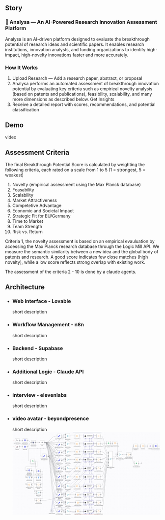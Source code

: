 ## Story 

### 🚀 Analysa — An AI-Powered Research Innovation Assessment Platform
Analysa is an AI-driven platform designed to evaluate the breakthrough potential of research ideas and scientific papers. It enables research institutions, innovation analysts, and funding organizations to identify high-impact, high-novelty innovations faster and more accurately.


### How It Works
1. Upload Research — Add a research paper, abstract, or proposal
2. Analysa performs an automated assessment of breakthrough innovation potential by evaluating key criteria such as empirical novelty analysis (based on patents and publications), feasibility, scalability, and many more dimensions as described below.
Get Insights
3. Receive a detailed report with scores, recommendations, and potential classification


## Demo

 video


## Assessment Criteria

The final Breakthrough Potential Score is calculated by weighting the following criteria, each rated on a scale from 1 to 5 (1 = strongest, 5 = weakest)

1. Novelty (empirical assessment using the Max Planck database)
2. Feasability
3. Scalability
4. Market Attractiveness
5. Competetive Advantage
6. Economic and Societal Impact
7. Strategic Fit for EU/Germany 
8. Time to Market
9. Team Strength
10. Risk vs. Return


Criteria 1, the novelty assessment is based on an empirical evauluation by accessing the Max Planck research database through the Logic Mill API. We measure the semantic similarity between a new idea and the global body of patents and research. A good score indicates few close matches (high novelty), while a low score reflects strong overlap with existing work.

The assessment of the criteria 2 - 10 is done by a claude agents.


## Architecture

- ### Web interface - Lovable
  short description

- ### Workflow Management - n8n
  short description
- ### Backend - Supabase
  short description
- ### Additional Logic - Claude API
  short description
- ### interview - elevenlabs
  short description
- ### video avatar - beyondpresence
  short description
![Workflow Architecture in n8n ](images/n8n_workflow.png)

##



